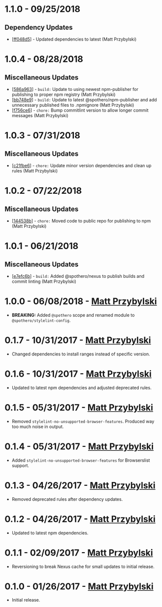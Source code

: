 # 1.1.0 - 09/25/2018
## Dependency Updates
* [[ff048d5](https://github.com/spothero/stylelint-config/commit/ff048d5)] - Updated dependencies to latest (Matt Przybylski)

# 1.0.4 - 08/28/2018

## Miscellaneous Updates
* [[586a963](https://github.com/spothero/stylelint-config/commit/586a963)] - `build:` Update to using newest npm-publisher for publishing to proper npm registry (Matt Przybylski)
* [[bb748e9](https://github.com/spothero/stylelint-config/commit/bb748e9)] - `build:` Update to latest @spothero/npm-publisher and add unnecessary published files to .npmignore (Matt Przybylski)
* [[f756ce6](https://github.com/spothero/stylelint-config/commit/f756ce6)] - `chore:` Bump commitlint version to allow longer commit messages (Matt Przybylski)

# 1.0.3 - 07/31/2018
## Miscellaneous Updates
* [[c21fbe6](https://github.com/spothero/stylelint-config/commit/c21fbe6)] - `chore:` Update minor version dependencies and clean up rules (Matt Przybylski)

# 1.0.2 - 07/22/2018
## Miscellaneous Updates
* [[144538b](https://github.com/spothero/stylelint-config/commit/144538b)] - `chore:` Moved code to public repo for publishing to npm (Matt Przybylski)

# 1.0.1 - 06/21/2018
## Miscellaneous Updates
* [[e7efc6b](https://github.com/spothero/fe-stylelint-config/commit/e7efc6b)] - `build:` Added @spothero/nexus to publish builds and commit linting (Matt Przybylski)

# 1.0.0 - 06/08/2018 - [Matt Przybylski](mailto:mattp@spothero.com)
-   **BREAKING:** Added `@spothero` scope and renamed module to `@spothero/stylelint-config`.

# 0.1.7 - 10/31/2017 - [Matt Przybylski](mailto:mattp@spothero.com)
-   Changed dependencies to install ranges instead of specific version.

# 0.1.6 - 10/31/2017 - [Matt Przybylski](mailto:mattp@spothero.com)
-   Updated to latest npm dependencies and adjusted deprecated rules.

# 0.1.5 - 05/31/2017 - [Matt Przybylski](mailto:mattp@spothero.com)
-   Removed `stylelint-no-unsupported-browser-features`. Produced way too much noise in output.

# 0.1.4 - 05/31/2017 - [Matt Przybylski](mailto:mattp@spothero.com)
-   Added `stylelint-no-unsupported-browser-features` for Browserslist support.

# 0.1.3 - 04/26/2017 - [Matt Przybylski](mailto:mattp@spothero.com)
-   Removed deprecated rules after dependency updates.

# 0.1.2 - 04/26/2017 - [Matt Przybylski](mailto:mattp@spothero.com)
-   Updated to latest npm dependencies.

# 0.1.1 - 02/09/2017 - [Matt Przybylski](mailto:mattp@spothero.com)
-   Reversioning to break Nexus cache for small updates to initial release.

# 0.1.0 - 01/26/2017 - [Matt Przybylski](mailto:mattp@spothero.com)
-   Initial release.
